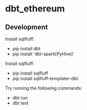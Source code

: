 # dbt_ethereum



## Development


Install sqlfluff:

- pip install dbt
- pip install 'dbt-spark[PyHive]'


Install sqlfluff:

- pip install sqlfluff
- pip install sqlfluff-templater-dbt


Try running the following commands:

- dbt run
- dbt test
